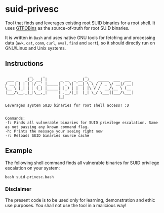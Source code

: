 # suid-privesc

Tool that finds and leverages existing root SUID binaries for a root shell. It uses [GTFOBins](https://gtfobins.github.io/#+suid) as the source-of-truth for root SUID binaries.

It is written in `Bash` and uses native GNU tools for fetching and processing data (`awk`, `cat`, `comm`, `curl`, `eval`, `find` and `sort`), so it should directly run on GNU/Linux and Unix systems.

## Instructions

```
           _     _                  _                     
 ___ _   _(_) __| |      _ __  _ __(_)_   _____  ___  ___ 
/ __| | | | |/ _' |_____| '_ \| '__| \ \ / / _ \/ __|/ __|
\__ \ |_| | | (_| |_____| |_) | |  | |\ V /  __/\__ \ (__ 
|___/\__,_|_|\__,_|     | .__/|_|  |_| \_/ \___||___/\___|
                        |_|                               

Leverages system SUID binaries for root shell access! :D


Commands:
-f: Finds all vulnerable binaries for SUID privilege escalation. Same as not passing any known command flag.
-h: Prints the message your seeing right now
-r: Reloads SUID binaries source cache

```

## Example

The following shell command finds all vulnerable binaries for SUID privilege escalation on your system:

```
bash suid-privesc.bash
```

### Disclaimer

The present code is to be used only for learning, demonstration and ethic use purposes. You shall not use the tool in a malicious way!